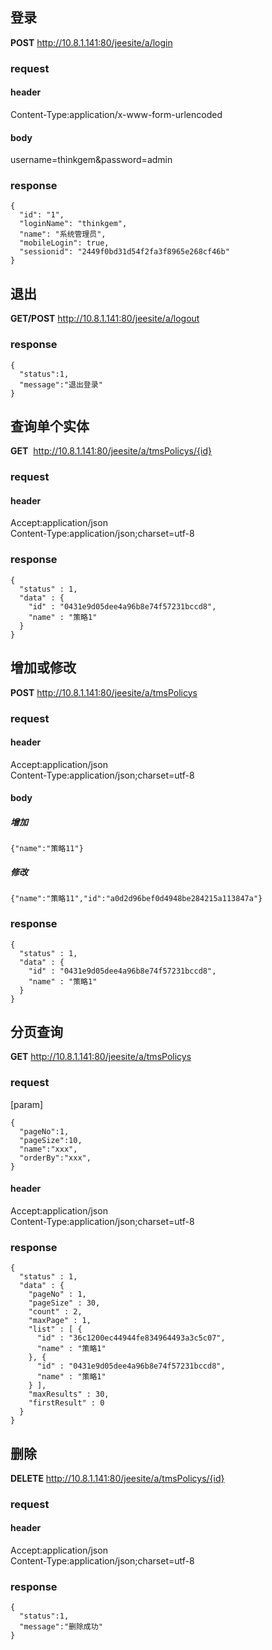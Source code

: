 ## 登录
**POST** http://10.8.1.141:80/jeesite/a/login
### request 
#### header 
Content-Type:application/x-www-form-urlencoded
#### body   
username=thinkgem&password=admin
### response 
```
{
  "id": "1",
  "loginName": "thinkgem",
  "name": "系统管理员",
  "mobileLogin": true,
  "sessionid": "2449f0bd31d54f2fa3f8965e268cf46b"
}
```
## 退出
**GET/POST** http://10.8.1.141:80/jeesite/a/logout
### response 
```
{
  "status":1,
  "message":"退出登录"
}
```

## 查询单个实体
**GET**  http://10.8.1.141:80/jeesite/a/tmsPolicys/{id}
### request
#### header
Accept:application/json    
Content-Type:application/json;charset=utf-8
### response 
```
{
  "status" : 1,
  "data" : {
    "id" : "0431e9d05dee4a96b8e74f57231bccd8",
    "name" : "策略1"
  }
}
```

## 增加或修改
**POST** http://10.8.1.141:80/jeesite/a/tmsPolicys
### request
#### header
Accept:application/json    
Content-Type:application/json;charset=utf-8
#### body 
##### 增加
```
{"name":"策略11"}
```
##### 修改
```
{"name":"策略11","id":"a0d2d96bef0d4948be284215a113847a"}
```
### response 
```
{
  "status" : 1,
  "data" : {
    "id" : "0431e9d05dee4a96b8e74f57231bccd8",
    "name" : "策略1"
  }
}
```

## 分页查询
**GET** http://10.8.1.141:80/jeesite/a/tmsPolicys
### request
[param]
```
{
  "pageNo":1,
  "pageSize":10,
  "name":"xxx",
  "orderBy":"xxx",
}
```
#### header
Accept:application/json    
Content-Type:application/json;charset=utf-8



### response
```
{
  "status" : 1,
  "data" : {
    "pageNo" : 1,
    "pageSize" : 30,
    "count" : 2,
    "maxPage" : 1,
    "list" : [ {
      "id" : "36c1200ec44944fe834964493a3c5c07",
      "name" : "策略1"
    }, {
      "id" : "0431e9d05dee4a96b8e74f57231bccd8",
      "name" : "策略1"
    } ],
    "maxResults" : 30,
    "firstResult" : 0
  }
}
```
## 删除
**DELETE**   http://10.8.1.141:80/jeesite/a/tmsPolicys/{id}
### request
#### header
Accept:application/json    
Content-Type:application/json;charset=utf-8
### response
```
{
  "status":1,
  "message":"删除成功"
}
